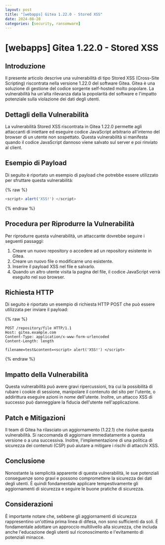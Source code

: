 ```yaml
---
layout: post
title: "[webapps] Gitea 1.22.0 - Stored XSS"
date: 2024-08-28
categories: [security, ransomware]
---
```


# [webapps] Gitea 1.22.0 - Stored XSS

## Introduzione
Il presente articolo descrive una vulnerabilità di tipo Stored XSS (Cross-Site Scripting) riscontrata nella versione 1.22.0 del software Gitea. Gitea è una soluzione di gestione del codice sorgente self-hosted molto popolare. La vulnerabilità ha un'alta rilevanza data la popolarità del software e l'impatto potenziale sulla violazione dei dati degli utenti.

## Dettagli della Vulnerabilità
La vulnerabilità Stored XSS riscontrata in Gitea 1.22.0 permette agli attaccanti di iniettare ed eseguire codice JavaScript arbitrario all'interno del browser di un utente non sospettato. Questa vulnerabilità si manifesta quando il codice JavaScript dannoso viene salvato sul server e poi rinviato al client.

## Esempio di Payload
Di seguito è riportato un esempio di payload che potrebbe essere utilizzato per sfruttare questa vulnerabilità:

{% raw %}
```javascript
<script> alert('XSS!') </script>
```
{% endraw %}

## Procedura per Riprodurre la Vulnerabilità
Per riprodurre questa vulnerabilità, un attaccante dovrebbe seguire i seguenti passaggi:
1. Creare un nuovo repository o accedere ad un repository esistente in Gitea.
2. Creare un nuovo file o modificarne uno esistente.
3. Inserire il payload XSS nel file e salvarlo.
4. Quando un altro utente visita la pagina del file, il codice JavaScript verrà eseguito nel suo browser.

## Richiesta HTTP
Di seguito è riportato un esempio di richiesta HTTP POST che può essere utilizzata per inviare il payload:

{% raw %}
```
POST /repository/file HTTP/1.1
Host: gitea.example.com
Content-Type: application/x-www-form-urlencoded
Content-Length: length

filename=test&content=<script> alert('XSS!') </script>
```
{% endraw %}

## Impatto della Vulnerabilità
Questa vulnerabilità può avere gravi ripercussioni, tra cui la possibilità di rubare i cookie di sessione, manipolare il contenuto del sito per l'utente, o addirittura eseguire azioni in nome dell'utente. Inoltre, un attacco XSS di successo può danneggiare la fiducia dell'utente nell'applicazione.

## Patch e Mitigazioni
Il team di Gitea ha rilasciato un aggiornamento (1.22.1) che risolve questa vulnerabilità. Si raccomanda di aggiornare immediatamente a questa versione o a una successiva. Inoltre, l'implementazione di una politica di sicurezza dei contenuti (CSP) può aiutare a mitigare i rischi di attacchi XSS.

## Conclusione
Nonostante la semplicità apparente di questa vulnerabilità, le sue potenziali conseguenze sono gravi e possono compromettere la sicurezza dei dati degli utenti. È quindi fondamentale applicare tempestivamente gli aggiornamenti di sicurezza e seguire le buone pratiche di sicurezza.

## Considerazioni
È importante notare che, sebbene gli aggiornamenti di sicurezza rappresentino un'ottima prima linea di difesa, non sono sufficienti da soli. È fondamentale adottare un approccio multilivello alla sicurezza, che includa anche l'educazione degli utenti sul riconoscimento e l'evitamento di potenziali minacce.

